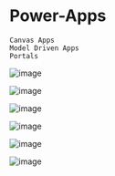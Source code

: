 # Power-Apps

    Canvas Apps
    Model Driven Apps
    Portals

![image](https://github.com/user-attachments/assets/ffd2c4ff-6014-4f36-91e7-b0907de8984a)

![image](https://github.com/user-attachments/assets/514b6e01-3dbe-4a73-98bb-34588a17041c)

![image](https://github.com/user-attachments/assets/c30233fe-92f4-4ea2-a513-476ff1f37115)

![image](https://github.com/user-attachments/assets/82ea9b25-a53a-43ed-bf04-b805b0856f49)

![image](https://github.com/user-attachments/assets/5029b8da-5336-4ede-8ba9-5c75176119f9)

![image](https://github.com/user-attachments/assets/083f25b2-2c9e-4990-9c19-3f01fddf37e8)





    
  
